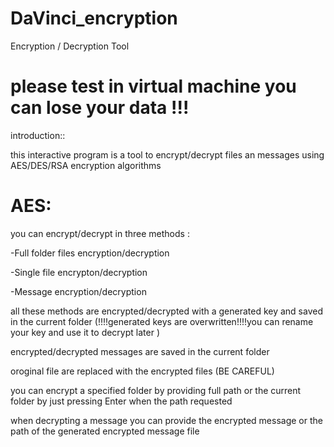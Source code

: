 # DaVinci_encryption
Encryption / Decryption Tool 
# please test in virtual machine you can lose your data !!!
introduction::

this interactive program is a tool to encrypt/decrypt files an messages using AES/DES/RSA encryption algorithms 

# AES:

you can encrypt/decrypt in three methods :


-Full folder files encryption/decryption

-Single file encrypton/decryption

-Message encryption/decryption 


all these methods are encrypted/decrypted with a generated key and saved in the current folder (!!!!generated keys are overwritten!!!!you can rename your key and use it to decrypt later )

encrypted/decrypted messages are saved in the current folder 

oroginal file are replaced with the encrypted files (BE CAREFUL) 


you can encrypt a specified folder by providing full path or the current folder by just pressing Enter when the path requested 


when decrypting a message you can provide the encrypted message or the path of the generated encrypted message file
